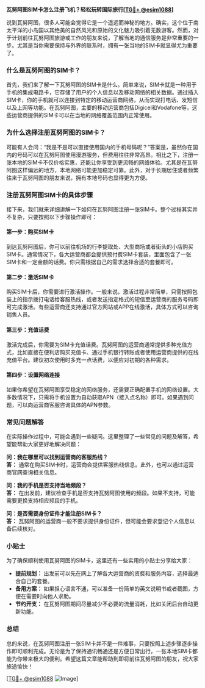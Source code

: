 **瓦努阿图SIM卡怎么注册飞机？轻松玩转国际旅行[[TG💪+ @esim1088](https://t.me/s/esim1088)]**

说到瓦努阿图，很多人可能会觉得它是一个遥远而神秘的地方。确实，这个位于南太平洋的小岛国以其绝美的自然风光和原始的文化魅力吸引着无数游客。然而，对于计划前往瓦努阿图旅游或工作的朋友来说，了解当地的通信服务是非常重要的一步。尤其是当你需要保持与外界的联系时，拥有一张当地的SIM卡就显得尤为重要了。

### 什么是瓦努阿图的SIM卡？

首先，我们来了解一下瓦努阿图的SIM卡是什么。简单来说，SIM卡就是一种用于手机的集成电路卡，它存储了用户的个人信息以及移动网络的相关数据。通过插入SIM卡，你的手机就可以连接到特定的移动运营商网络，从而实现打电话、发短信以及上网等功能。在瓦努阿图，主要的移动运营商包括Digicel和Vodafone等，这些运营商提供的SIM卡可以在当地的网络覆盖范围内正常使用。

### 为什么选择注册瓦努阿图的SIM卡？

可能有人会问：“我是不是可以直接使用国内的手机号码呢？”答案是，虽然你在国内的号码可以在瓦努阿图使用漫游服务，但费用往往非常高昂。相比之下，注册一张本地的SIM卡不仅价格实惠，还能让你享受到更流畅的网络体验。尤其是在瓦努阿图这样偏远的地方，本地网络可能更加稳定可靠。此外，对于长期居住或者频繁往来于瓦努阿图的朋友来说，拥有本地号码也显得更为方便。

### 注册瓦努阿图SIM卡的具体步骤

接下来，我们就来详细讲解一下如何在瓦努阿图注册一张SIM卡。整个过程其实并不复杂，只要按照以下步骤操作即可：

#### 第一步：购买SIM卡

到达瓦努阿图后，你可以前往机场的行李提取处、大型商场或者街头的小店购买SIM卡。通常情况下，各大运营商都会提供预付费SIM卡套装，里面包含了一张SIM卡和一定金额的话费。你只需根据自己的需求选择合适的套餐即可。

#### 第二步：激活SIM卡

购买SIM卡后，你需要进行激活操作。一般来说，激活过程非常简单，只需按照包装上的指示拨打电话给客服热线，或者发送指定格式的短信至运营商的服务号码即可完成激活。有些运营商还支持通过官方网站或APP在线激活，具体方式可以咨询销售人员。

#### 第三步：充值话费

激活完成后，你需要为SIM卡充值话费。瓦努阿图的运营商通常提供多种充值方式，比如直接在便利店购买充值卡、通过手机银行转账或者使用运营商提供的在线充值平台。建议初次使用时多充一点话费，以便应对初期的各种需求。

#### 第四步：设置网络连接

如果你希望在瓦努阿图享受稳定的网络服务，还需要正确配置手机的网络设置。大多数情况下，只需将手机设置为自动获取APN（接入点名称）即可。如果遇到问题，可以向运营商客服咨询具体的APN参数。

### 常见问题解答

在实际操作过程中，可能会遇到一些疑问。这里整理了一些常见的问题及解答，希望能帮助大家更好地解决问题：

**问：我在哪里可以找到运营商的客服热线？**  
**答：** 通常在购买SIM卡时，运营商会提供客服热线信息。此外，也可以通过运营商官网查询相关信息。

**问：我的手机是否支持当地频段？**  
**答：** 在出发前，建议检查手机是否支持瓦努阿图使用的频段。如果不支持，可能需要更换支持相应频段的手机。

**问：是否需要身份证件才能注册SIM卡？**  
**答：** 瓦努阿图的运营商一般不要求提供身份证件，但可能会要求登记个人信息以备后续核对。

### 小贴士

为了确保顺利使用瓦努阿图的SIM卡，这里还有一些实用的小贴士分享给大家：

- **提前规划：** 出发前可以先在网上了解各大运营商的资费和服务内容，选择最适合自己的套餐。
- **备用方案：** 如果担心语言不通，可以准备一份简单的英文说明书或者截图，方便在需要时向他人求助。
- **节约开支：** 在瓦努阿图期间尽量减少不必要的流量消耗，比如关闭后台自动更新功能。

### 总结

总的来说，在瓦努阿图注册一张SIM卡并不是一件难事，只要按照上述步骤逐步操作即可顺利完成。无论是为了保持通讯畅通还是方便日常出行，一张本地SIM卡都能为你带来极大的便利。希望这篇文章能帮助到即将前往瓦努阿图的朋友，祝大家旅途愉快！

[[TG💪+ @esim1088](https://t.me/s/esim1088) ![Image](https://i.postimg.cc/4NQfJmqS/Snipaste-2025-05-13-00-14-12.png)]